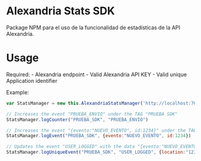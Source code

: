 # Alexandria Stats SDK

Package NPM para el uso de la funcionalidad de estadísticas de la API Alexandria.

# Usage

Required:
    - Alexandria endpoint
    - Valid Alexandria API KEY
    - Valid unique Application identifier

Example:

````javascript 
var StatsManager = new this.AlexandriaStatsManager('http://localhost:7000/api','API_KEY_VERY_SECURE','UNIQUE_APPLICATION_IDENTIFIER')

// Increases the event "PRUEBA_ENVIO" under the TAG "PRUEBA SDK"
StatsManager.logCounter("PRUEBA_SDK", "PRUEBA_ENVIO")

// Increases the event "{evento:"NUEVO_EVENTO", id:1234}" under the TAG "PRUEBA SDK"
StatsManager.logEvent("PRUEBA_SDK", {evento:"NUEVO_EVENTO", id:1234})

// Updates the event "USER_LOGGED" with the data "{evento:"NUEVO_EVENTO", id:1234}" under the TAG "PRUEBA SDK"
StatsManager.logUniqueEvent("PRUEBA_SDK", "USER_LOGGED", {location:"123456", id:1234})
````